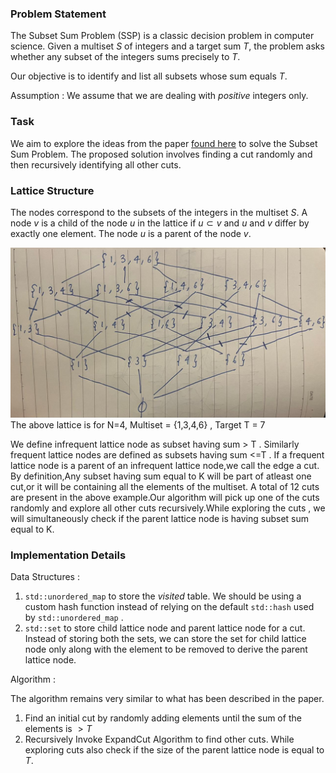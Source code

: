 ### Problem Statement

The Subset Sum Problem (SSP) is a classic decision problem in computer science. Given a multiset $S$ of integers and a target sum $T$, the problem asks whether any subset of the integers sums precisely to $T$. 

Our objective is to identify and list all subsets whose sum equals $T$.

Assumption : We assume that we are dealing with $positive$ integers only.

### Task

We aim to explore the ideas from the paper [found here](https://citeseerx.ist.psu.edu/document?repid=rep1&type=pdf&doi=bccf6a78e6e9473a96e2b876451635a459dbcb96) to solve the Subset Sum Problem. The proposed solution involves finding a cut randomly and then recursively identifying all other cuts.

### Lattice Structure

The nodes correspond to the subsets of the integers in the multiset $S$. A node $v$ is a child of the node $u$ in the lattice if  $u \subset v$  and $u$ and $v$ differ by exactly one element. The node $u$ is a parent of the node $v$.

![alt text](Images/Graph%20Lattice.jpeg)
The above lattice is for N=4, Multiset = {1,3,4,6} , Target T = 7

We define infrequent lattice node as subset having sum > T . Similarly frequent lattice nodes are defined as subsets having sum <=T . If a frequent lattice node is a parent of an infrequent lattice node,we call the edge  a cut.
By definition,Any subset having sum equal to K will be part of atleast one cut,or it will be containing all the elements of the multiset.
A total of 12 cuts are present in the above example.Our algorithm will pick up one of the cuts randomly and explore all other cuts recursively.While exploring the cuts , we will simultaneously check if the parent lattice node is having subset sum equal to K.

### Implementation Details

Data Structures : 

1. `std::unordered_map` to store the $visited$ table. We should be using a custom hash function instead of relying on the default `std::hash` used by `std::unordered_map` .
2. `std::set` to store child lattice node and parent lattice node for a cut. Instead of storing both the sets, we can store the set for child lattice node only along with the element to be removed to derive the parent lattice node. 

Algorithm : 

The algorithm remains very similar to what has been described in the paper.
1. Find an initial cut by randomly adding elements until the sum of the elements is $>T$
2. Recursively Invoke ExpandCut Algorithm to find other cuts. While exploring cuts also check if the size of the parent lattice node is equal to $T$. 
